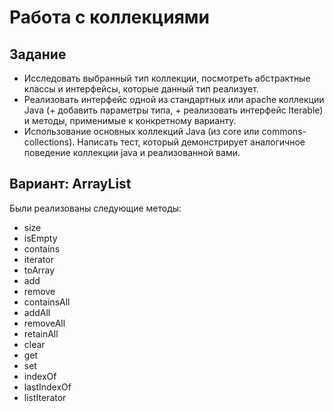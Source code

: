 # Работа с коллекциями
## Задание

- Исследовать выбранный тип коллекции, посмотреть абстрактные классы и интерфейсы, которые данный тип реализует.
- Реализовать интерфейс одной из стандартных или apache коллекции Java (+ добавить параметры типа, + реализовать интерфейс Iterable<T>) и методы, применимые к конкретному варианту.
- Использование основных коллекций Java (из core или commons-collections). Написать тест, который демонстрирует аналогичное поведение коллекции java и реализованной вами.
## Вариант: ArrayList
Были реализованы следующие методы:
  - size
  - isEmpty
  - contains
  - iterator
  - toArray
  - add
  - remove
  - containsAll
  - addAll
  - removeAll
  - retainAll
  - clear
  - get
  - set
  - indexOf
  - lastIndexOf
  - listIterator
